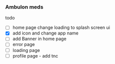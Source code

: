 ### Ambulon meds

todo
- [ ] home page change loading to splash screen ui 
- [x] add icon and change app name
- [ ] add Banner in home page
- [ ] error page
- [ ] loading page
- [ ] profile page - add tnc